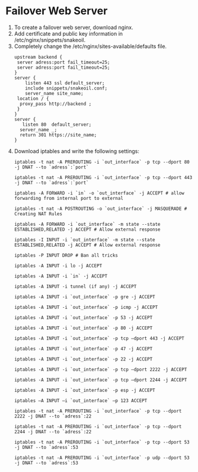 # Failover Web Server
<ol>
  <li>To create a failover web server, download nginx.</li>
  <li>Add certificate and public key information in /etc/nginx/snippets/snakeoil.</li>
  <li> Completely change the /etc/nginx/sites-available/defaults file.</li>
   <pre><code>upstream backend { 
 server adress:port fail_timeout=25; 
 server adress:port fail_timeout=25; 
} 
server { 
    listen 443 ssl default_server; 
    include snippets/snakeoil.conf;
    server_name site_name; 
 location / { 
  proxy_pass http://backend ;
 } 
}
server { 
   listen 80  default_server; 
  server_name _;
  return 301 https://site_name;
}
</code></pre>
  <li>Download iptables and write the following settings:</li>
<pre><code>iptables -t nat -A PREROUTING -i `out_interface` -p tcp --dport 80 -j DNAT --to `adress`:`port`</code></pre>
<pre><code>iptables -t nat -A PREROUTING -i `out_interface` -p tcp --dport 443 -j DNAT --to `adress`:`port`</code></pre>
<pre><code>iptables -A FORWARD -i `in` -o `out_interface` -j ACCEPT # allow forwarding from internal port to external</code></pre>
<pre><code>iptables -t nat -A POSTROUTING -o `out_interface` -j MASQUERADE # Creating NAT Rules</code></pre>
<pre><code>iptables -A FORWARD -i `out_interface` -m state --state ESTABLISHED,RELATED -j ACCEPT # Allow external response </code></pre>
<pre><code>iptables -I INPUT -i `out_interface` -m state --state ESTABLISHED,RELATED -j ACCEPT # Allow external response</code></pre>
<pre><code>iptables -P INPUT DROP # Ban all tricks</code></pre>
<pre><code>iptables -A INPUT -i lo -j ACCEPT </code></pre>
<pre><code>iptables -A INPUT -i `in` -j ACCEPT </code></pre>
<pre><code>iptables -A INPUT -i tunnel (if any) -j ACCEPT </code></pre>
<pre><code>iptables -A INPUT -i `out_interface` -p gre -j ACCEPT</code></pre>
<pre><code>iptables -A INPUT -i `out_interface` -p icmp -j ACCEPT</code></pre>
<pre><code>iptables -A INPUT -i `out_interface` -p 53 -j ACCEPT</code></pre>
<pre><code>iptables -A INPUT -i `out_interface` -p 80 -j ACCEPT</code></pre>
<pre><code>iptables -A INPUT -i `out_interface` -p tcp –dport 443 -j ACCEPT</code></pre>
<pre><code>iptables -A INPUT -i `out_interface` -p 47 -j ACCEPT</code></pre>
<pre><code>iptables -A INPUT -i `out_interface` -p 22 -j ACCEPT</code></pre>
<pre><code>iptables -A INPUT -i `out_interface` -p tcp –dport 2222 -j ACCEPT</code></pre>
<pre><code>iptables -A INPUT -i `out_interface` -p tcp –dport 2244 -j ACCEPT</code></pre>
<pre><code>iptables -A INPUT -i `out_interface` -p esp -j ACCEPT</code></pre>
<pre><code>iptables –A INPUT –i `out_interface` –p 123 ACCEPT</code></pre>
<pre><code>iptables -t nat -A PREROUTING -i `out_interface` -p tcp --dport 2222 -j DNAT --to `adress`:22</code></pre>
<pre><code>iptables -t nat -A PREROUTING -i `out_interface` -p tcp --dport 2244 -j DNAT --to `adress`:22</code></pre>
<pre><code>iptables -t nat -A PREROUTING -i `out_interface` -p tcp --dport 53 -j DNAT --to `adress`:53</code></pre>
<pre><code>iptables -t nat -A PREROUTING -i `out_interface` -p udp --dport 53 -j DNAT --to `adress`:53</code></pre>


